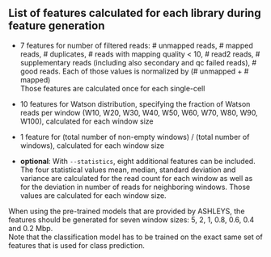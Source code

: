 ## List of features calculated for each library during feature generation

* 7 features for number of filtered reads: 
\# unmapped reads, \# mapped reads, \# duplicates, \# reads with mapping quality < 10, 
\# read2 reads, # supplementary reads (including also secondary and qc failed reads), 
\# good reads. 
Each of those values is normalized by (\# unmapped + \# mapped)<br>
Those features are calculated once for each single-cell
* 10 features for Watson distribution, specifying the fraction of Watson reads per window
(W10, W20, W30, W40, W50, W60, W70, W80, W90, W100), calculated for each window size
* 1 feature for (total number of non-empty windows) / (total number of windows), calculated for each window size

* **optional**: With `--statistics`, eight additional features can be included. The four statistical values 
mean, median, standard deviation and variance  are calculated for the read count for 
each window as well as for the deviation in number of reads for neighboring windows. 
Those values are calculated for each window size.

When using the pre-trained models that are provided by ASHLEYS, the features should be generated for seven 
window sizes: 5, 2, 1, 0.8, 0.6, 0.4 and 0.2 Mbp.<br>
Note that the classification model has to be trained on the exact same set of features 
that is used for class prediction.